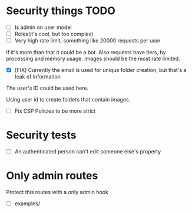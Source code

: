 # Security things TODO

- [ ] Is admin on user model
- [ ] Roles(it's cool, but too complex)
- [ ] Very high rate limit, something like 20000 requests per user

If it's more than that it could be a bot.
Also requests have tiers, by processing and memory usage.
Images should be the most rate limited.

- [x] [FIX] Currently the email is used for unique folder creation, but that's a leak of information

The user's ID could be used here.

Using user id to create folders that contain images.

- [ ] Fix CSP Policies to be more strict

# Security tests

- [ ] An authenticated person can't edit someone else's property

# Only admin routes

Protect this routes with a only admin hook

- [ ] examples/
